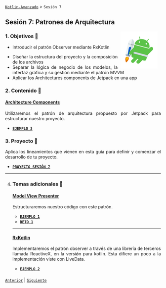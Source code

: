 [`Kotlin-Avanzado`](../Readme.md) > `Sesión 7`

## Sesión 7: Patrones de Arquitectura

<img src="images/jetpack.png" align="right" height="120" hspace="10">

<div style="text-align: justify;">

### 1. Objetivos :dart: 


* Introducir el patrón Observer mediante RxKotlin

- Diseñar la estructura del proyecto y la composición de los archivos
- Separar la lógica de negocio de los modelos, la interfaz gráfica y su gestión mediante el patrón MVVM
- Aplicar los Architectures components de Jetpack en una app



### 2. Contenido :blue_book: 

####  <ins>Architecture Components</ins>

Utilizaremos el patrón de arquitectura propuesto por Jetpack para estructurar nuestro proyecto. 

- [**`EJEMPLO 3`**](Ejemplo-03)

### 3. Proyecto :hammer:

Aplica los lineamientos que vienen en esta guía para definir y comenzar el desarrollo de tu proyecto.

- [**`PROYECTO SESIÓN 7`**](Proyecto/Readme.md)

- ---

4. ### Temas adicionales 📖

   #### <ins>Model View Presenter</ins>

   Estructuraremos nuestro código con este patrón.

   - [**`EJEMPLO 1`**](Ejemplo-01/Readme.md)
   - [**`RETO 1`**](Reto-01/Readme.md)

   ---

    

   #### <ins>RxKotlin</ins>

   Implementaremos el patrón observer a través de una librería de terceros llamada ReactiveX, en la versiǿn para kotlin. Esta difiere un poco a la implementación viste con LiveData.

   - [**`EJEMPLO 2`**](Ejemplo-02/Readme.md)

   ####  

[`Anterior`](../Sesion-03/Readme.md) | [`Siguiente`](../Sesion-05/Readme.md)      

</div>

